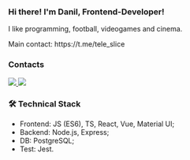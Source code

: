 ### Hi there! I'm Danil, Frontend-Developer!

<p> I like programming, football, videogames and cinema. </p>
<p> Main contact: https://t.me/tele_slice </p>

### Contacts
<p>
   <a href="https://www.linkedin.com/in/danilskurikhin/">
       <img src="https://img.shields.io/badge/linkedin-%230077B5.svg?&style=for-the-badge&logo=linkedin&logoColor=white"/>
   </a>
   <a href="https://t.me/tele_slice">
       <img src="https://img.shields.io/badge/Telegram-2CA5E0?style=for-the-badge&logo=telegram&logoColor=white"/>
   </a>
</p>

### 🛠 Technical Stack
* Frontend: JS (ES6), TS, React, Vue, Material UI;
* Backend: Node.js, Express;
* DB: PostgreSQL;
* Test: Jest.
